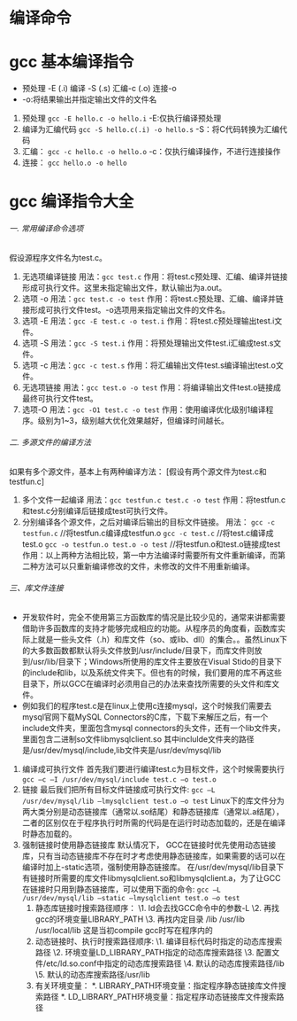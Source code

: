 # 编译命令

# gcc 基本编译指令

- 预处理 -E (.i) 编译 -S (.s) 汇编-c (.o) 连接-o
- -o:将结果输出并指定输出文件的文件名

1. 预处理
    `gcc -E hello.c -o hello.i`
    -E:仅执行编译预处理
2. 编译为汇编代码
    `gcc -S hello.c(.i) -o hello.s`
    -S：将C代码转换为汇编代码
3. 汇编：
    `gcc -c hello.c -o hello.o`
    -c：仅执行编译操作，不进行连接操作
4. 连接：
    `gcc hello.o -o hello`

# gcc 编译指令大全

###### 一. 常用编译命令选项

假设源程序文件名为test.c。

1. 无选项编译链接
    用法：`gcc test.c`
    作用：将test.c预处理、汇编、编译并链接形成可执行文件。这里未指定输出文件，默认输出为a.out。
2. 选项 -o
    用法：`gcc test.c -o test`
    作用：将test.c预处理、汇编、编译并链接形成可执行文件test。-o选项用来指定输出文件的文件名。
3. 选项 -E
    用法：`gcc -E test.c -o test.i`
    作用：将test.c预处理输出test.i文件。
4. 选项 -S
    用法：`gcc -S test.i`
    作用：将预处理输出文件test.i汇编成test.s文件。
5. 选项 -c
    用法：`gcc -c test.s`
    作用：将汇编输出文件test.s编译输出test.o文件。
6. 无选项链接
    用法：`gcc test.o -o test`
    作用：将编译输出文件test.o链接成最终可执行文件test。
7. 选项-O
    用法：`gcc -O1 test.c -o test`
    作用：使用编译优化级别1编译程序。级别为1~3，级别越大优化效果越好，但编译时间越长。

###### 二. 多源文件的编译方法

如果有多个源文件，基本上有两种编译方法：
 [假设有两个源文件为test.c和testfun.c]

1. 多个文件一起编译
    用法：`gcc testfun.c test.c -o test`
    作用：将testfun.c和test.c分别编译后链接成test可执行文件。
2. 分别编译各个源文件，之后对编译后输出的目标文件链接。
    用法：
    `gcc -c testfun.c` //将testfun.c编译成testfun.o
    `gcc -c test.c`   //将test.c编译成test.o
    `gcc -o testfun.o test.o -o test` //将testfun.o和test.o链接成test
    作用：以上两种方法相比较，第一中方法编译时需要所有文件重新编译，而第二种方法可以只重新编译修改的文件，未修改的文件不用重新编译。

###### 三、库文件连接

- 开发软件时，完全不使用第三方函数库的情况是比较少见的，通常来讲都需要借助许多函数库的支持才能够完成相应的功能。从程序员的角度看，函数库实际上就是一些头文件（.h）和库文件（so、或lib、dll）的集合。。虽然Linux下的大多数函数都默认将头文件放到/usr/include/目录下，而库文件则放到/usr/lib/目录下；Windows所使用的库文件主要放在Visual Stido的目录下的include和lib，以及系统文件夹下。但也有的时候，我们要用的库不再这些目录下，所以GCC在编译时必须用自己的办法来查找所需要的头文件和库文件。
- 例如我们的程序test.c是在linux上使用c连接mysql，这个时候我们需要去mysql官网下载MySQL Connectors的C库，下载下来解压之后，有一个include文件夹，里面包含mysql connectors的头文件，还有一个lib文件夹，里面包含二进制so文件libmysqlclient.so
   其中inclulde文件夹的路径是/usr/dev/mysql/include,lib文件夹是/usr/dev/mysql/lib

1. 编译成可执行文件
    首先我们要进行编译test.c为目标文件，这个时候需要执行
    `gcc –c –I /usr/dev/mysql/include test.c –o test.o`
2. 链接
    最后我们把所有目标文件链接成可执行文件:
    `gcc –L /usr/dev/mysql/lib –lmysqlclient test.o –o test`
    Linux下的库文件分为两大类分别是动态链接库（通常以.so结尾）和静态链接库（通常以.a结尾），二者的区别仅在于程序执行时所需的代码是在运行时动态加载的，还是在编译时静态加载的。
3. 强制链接时使用静态链接库
    默认情况下， GCC在链接时优先使用动态链接库，只有当动态链接库不存在时才考虑使用静态链接库，如果需要的话可以在编译时加上-static选项，强制使用静态链接库。
    在/usr/dev/mysql/lib目录下有链接时所需要的库文件libmysqlclient.so和libmysqlclient.a，为了让GCC在链接时只用到静态链接库，可以使用下面的命令:
    `gcc –L /usr/dev/mysql/lib –static –lmysqlclient test.o –o test`
   1. 静态库链接时搜索路径顺序：
       \1. ld会去找GCC命令中的参数-L
       \2. 再找gcc的环境变量LIBRARY_PATH
       \3. 再找内定目录 /lib /usr/lib /usr/local/lib 这是当初compile gcc时写在程序内的
   2. 动态链接时、执行时搜索路径顺序:
       \1. 编译目标代码时指定的动态库搜索路径
       \2. 环境变量LD_LIBRARY_PATH指定的动态库搜索路径
       \3. 配置文件/etc/ld.so.conf中指定的动态库搜索路径
       \4. 默认的动态库搜索路径/lib
       \5. 默认的动态库搜索路径/usr/lib
   3. 有关环境变量：
       *. LIBRARY_PATH环境变量：指定程序静态链接库文件搜索路径
       *. LD_LIBRARY_PATH环境变量：指定程序动态链接库文件搜索路径



